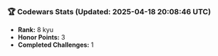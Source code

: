 ### 🏆 Codewars Stats (Updated: 2025-04-18 20:08:46 UTC)

- **Rank:** 8 kyu
- **Honor Points:** 3
- **Completed Challenges:** 1
